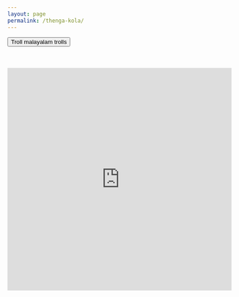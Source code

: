 ```yaml
---
layout: page
permalink: /thenga-kola/
---
```

<button class="btn btn-danger center-block" type="button">Troll malayalam trolls</button>
<br>
<br>
<br>
<iframe src="https://drive.google.com/embeddedfolderview?id=1eb11-jZuT38kt_ACk4fM1dN29CH_chvc#grid" width="100%" height="500" frameborder="0"></iframe>
